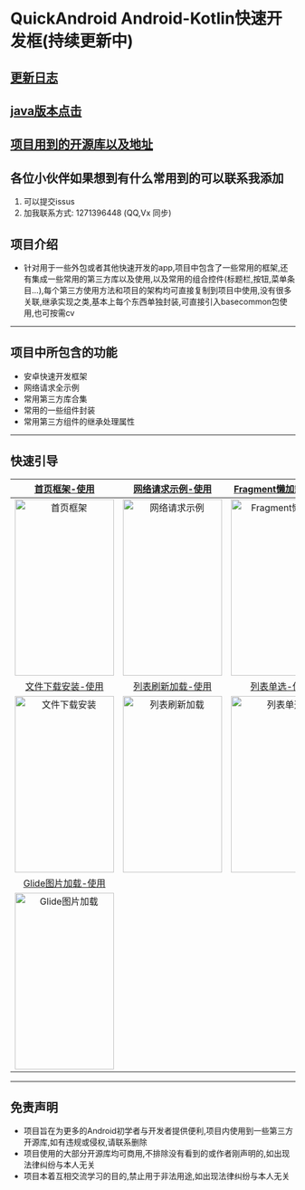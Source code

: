# QuickAndroid Android-Kotlin快速开发框(持续更新中)

## [更新日志](https://github.com/manitozhang/QuickAndroid/blob/master/README-UPDATE.md)

## [java版本点击](https://github.com/manitozhang/QuickAndroid/tree/java)

## [项目用到的开源库以及地址](https://github.com/manitozhang/QuickAndroid/blob/master/README-LIBRARY.md)


## 各位小伙伴如果想到有什么常用到的可以联系我添加
1. 可以提交issus
2. 加我联系方式: 1271396448  (QQ,Vx 同步)

## 项目介绍
+ 针对用于一些外包或者其他快速开发的app,项目中包含了一些常用的框架,还有集成一些常用的第三方库以及使用,以及常用的组合控件(标题栏,按钮,菜单条目...),每个第三方使用方法和项目的架构均可直接复制到项目中使用,没有很多关联,继承实现之类,基本上每个东西单独封装,可直接引入basecommon包使用,也可按需cv
---
## 项目中所包含的功能
+ 安卓快速开发框架
+ 网络请求全示例
+ 常用第三方库合集
+ 常用的一些组件封装
+ 常用第三方组件的继承处理属性
---
 ## 快速引导

| [首页框架-使用](https://github.com/manitozhang/QuickAndroid/blob/kotlin/app/src/main/java/com/library/mainpage/MainPageActivity.kt) | [网络请求示例-使用](https://github.com/manitozhang/QuickAndroid/blob/kotlin/app/src/main/java/com/library/http/HttpSampleActivity.kt) | [Fragment懒加载-使用](https://github.com/manitozhang/QuickAndroid/blob/kotlin/app/src/main/java/com/library/lazyload/LazyFragment.kt) | [公共标题栏-使用](https://github.com/manitozhang/QuickAndroid/blob/kotlin/app/src/main/java/com/library/toolbar/CommonToolbarActivity.kt) |
| :----------------------------------------------------------: | :----------------------------------------------------------: | :----------------------------------------------------------: | :----------------------------------------------------------: |
| <img src="https://library-collection.oss-cn-beijing.aliyuncs.com/static/MainPage.png" width="175px" height="312px" alt="首页框架" align=center> | <img src="https://library-collection.oss-cn-beijing.aliyuncs.com/static/HttpSample.png" width="175px" height="312px" alt="网络请求示例" align=center> | <img src="https://library-collection.oss-cn-beijing.aliyuncs.com/static/LazyLoad.png" width="175px" height="312px" alt="Fragment懒加载" align=center> | <img src="https://library-collection.oss-cn-beijing.aliyuncs.com/static/CommonToolbarSample.png" width="175px" height="312px" alt="公共标题栏" align=center> |
| [文件下载安装-使用](https://github.com/manitozhang/QuickAndroid/blob/kotlin/app/src/main/java/com/library/filedownload/FileDownloadActivity.kt) | [列表刷新加载-使用](https://github.com/manitozhang/QuickAndroid/blob/kotlin/app/src/main/java/com/library/list/refreshload/RefreshLoadListActivity.kt) | [列表单选-使用](https://github.com/manitozhang/QuickAndroid/blob/kotlin/app/src/main/java/com/library/list/singlechoice/SingleChoiceListActivity.kt) | [列表多选-使用](https://github.com/manitozhang/QuickAndroid/blob/kotlin/app/src/main/java/com/library/list/multiplechoice/MultipleChoiceListActivity.kt) |
| <img src="https://library-collection.oss-cn-beijing.aliyuncs.com/static/FileDownload.png" width="175px" height="312px" alt="文件下载安装" align=center> | <img src="https://library-collection.oss-cn-beijing.aliyuncs.com/static/ListRefreshLoad.png" width="175px" height="312px" alt="列表刷新加载" align=center> | <img src="https://library-collection.oss-cn-beijing.aliyuncs.com/static/ListSingleChoice.png" width="175px" height="312px" alt="列表单选" align=center> | <img src="https://library-collection.oss-cn-beijing.aliyuncs.com/static/ListMultipleChoice.png" width="175px" height="312px" alt="列表多选" align=center> |
| [Glide图片加载-使用](https://github.com/manitozhang/QuickAndroid/blob/kotlin/app/src/main/java/com/library/glide/GlideUseActivity.kt) |                                                              |                                                              |                                                              |
| <img src="https://library-collection.oss-cn-beijing.aliyuncs.com/static/GlideSample.png" width="175px" height="312px" alt="Glide图片加载" align=center> |                                                              |                                                              |                                                              |



------



## 免责声明

+ 项目旨在为更多的Android初学者与开发者提供便利,项目内使用到一些第三方开源库,如有违规或侵权,请联系删除
+ 项目使用的大部分开源库均可商用,不排除没有看到的或作者刚声明的,如出现法律纠纷与本人无关
+ 项目本着互相交流学习的目的,禁止用于非法用途,如出现法律纠纷与本人无关
